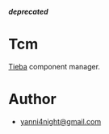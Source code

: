 ___deprecated___

# Tcm
[Tieba](http://tieba.baidu.com/) component manager.

# Author
 - <yanni4night@gmail.com>
